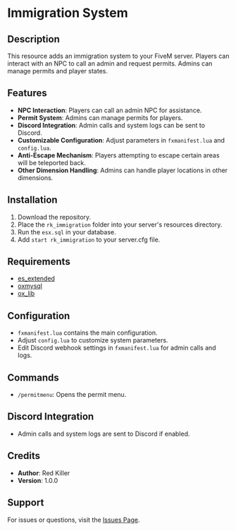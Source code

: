 # Immigration System

## Description
This resource adds an immigration system to your FiveM server. Players can interact with an NPC to call an admin and request permits. Admins can manage permits and player states.

## Features
- **NPC Interaction**: Players can call an admin NPC for assistance.
- **Permit System**: Admins can manage permits for players.
- **Discord Integration**: Admin calls and system logs can be sent to Discord.
- **Customizable Configuration**: Adjust parameters in `fxmanifest.lua` and `config.lua`.
- **Anti-Escape Mechanism**: Players attempting to escape certain areas will be teleported back.
- **Other Dimension Handling**: Admins can handle player locations in other dimensions.

## Installation
1. Download the repository.
2. Place the `rk_immigration` folder into your server's resources directory.
3. Run the `esx.sql` in your database.
4. Add `start rk_immigration` to your server.cfg file.

## Requirements
- [es_extended](https://github.com/esx-framework/es_extended)
- [oxmysql](https://github.com/overextended/oxmysql)
- [ox_lib](https://github.com/oxDeparo/ox_lib)

## Configuration
- `fxmanifest.lua` contains the main configuration.
- Adjust `config.lua` to customize system parameters.
- Edit Discord webhook settings in `fxmanifest.lua` for admin calls and logs.

## Commands
- `/permitmenu`: Opens the permit menu.

## Discord Integration
- Admin calls and system logs are sent to Discord if enabled.

## Credits
- **Author**: Red Killer
- **Version**: 1.0.0

## Support
For issues or questions, visit the [Issues Page](https://github.com/Red-Killer/rk_immigration/issues).
